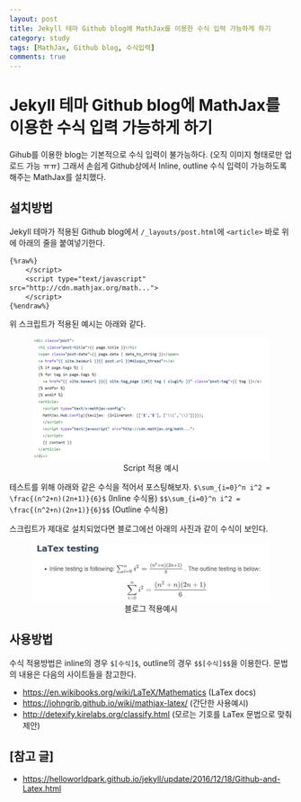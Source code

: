 ```yaml
---
layout: post
title: Jekyll 테마 Github blog에 MathJax를 이용한 수식 입력 가능하게 하기
category: study
tags: [MathJax, Github blog, 수식입력]
comments: true
---
```


# Jekyll 테마 Github blog에 MathJax를 이용한 수식 입력 가능하게 하기

Gihub를 이용한 blog는 기본적으로 수식 입력이 불가능하다. (오직 이미지 형태로만 업로드 가능 ㅠㅠ)
그래서 손쉽게 Github상에서 Inline, outline 수식 입력이 가능하도록 해주는 MathJax를 설치했다.

## 설치방법

Jekyll 테마가 적용된 Github blog에서 `/_layouts/post.html`에 `<article>` 바로 위에 아래의 줄을 붙여넣기한다.

```
{%raw%}
    </script>
    <script type="text/javascript" src="http://cdn.mathjax.org/math...">
    </script>
{%endraw%}
```

위 스크립트가 적용된 예시는 아래와 같다.

<center>
<figure>
<img src="/assets/post_img/others/2019-01-03-MathJax/fig1.PNG" alt="views">
<figcaption>Script 적용 예시 </figcaption>
</figure>
</center>

테스트를 위해 아래와 같은 수식을 적어서 포스팅해보자.
`$\sum_{i=0}^n i^2 = \frac{(n^2+n)(2n+1)}{6}$` (Inline 수식용)
`$$\sum_{i=0}^n i^2 = \frac{(n^2+n)(2n+1)}{6}$$` (Outline 수식용)

스크립트가 제대로 설치되었다면 블로그에선 아래의 사진과 같이 수식이 보인다.

<center>
<figure>
<img src="/assets/post_img/others/2019-01-03-MathJax/fig2.PNG" alt="views">
<figcaption>블로그 적용예시</figcaption>
</figure>
</center>

## 사용방법

수식 적용방법은 inline의 경우 `$[수식]$`, outline의 경우 `$$[수식]$$`을 이용한다.
문법의 내용은 다음의 사이트들을 참고한다.

- https://en.wikibooks.org/wiki/LaTeX/Mathematics (LaTex docs)
- https://johngrib.github.io/wiki/mathjax-latex/ (간단한 사용예시)
- http://detexify.kirelabs.org/classify.html (모르는 기호를 LaTex 문법으로 맞춰 제안)


## [참고 글]
- https://helloworldpark.github.io/jekyll/update/2016/12/18/Github-and-Latex.html
